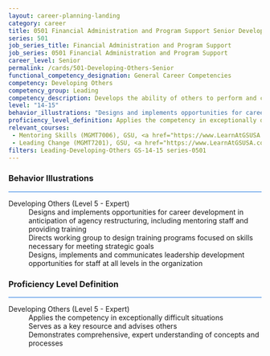 ```yaml
---
layout: career-planning-landing
category: career
title: 0501 Financial Administration and Program Support Senior Developing Others
series: 501
job_series_title: Financial Administration and Program Support
job_series: 0501 Financial Administration and Program Support
career_level: Senior
permalink: /cards/501-Developing-Others-Senior
functional_competency_designation: General Career Competencies
competency: Developing Others
competency_group: Leading
competency_description: Develops the ability of others to perform and contribute to the organization by providing ongoing feedback and by providing opportunities to learn through formal and informal methods.
level: "14-15"
behavior_illustrations: "Designs and implements opportunities for career development in anticipation of agency restructuring, including mentoring staff and providing training ? Directs working group to design training programs focused on skills necessary for meeting strategic goals ? Designs, implements and communicates leadership development opportunities for staff at all levels in the organization"
proficiency_level_definition: Applies the competency in exceptionally difficult situations ? Serves as a key resource and advises others ? Demonstrates comprehensive, expert understanding of concepts and processes
relevant_courses: 
 - Mentoring Skills (MGMT7006), GSU, <a href="https://www.LearnAtGSUSA.com/MGMT7014">https://www.LearnAtGSUSA.com/MGMT7014</a>
 - Leading Change (MGMT7201), GSU, <a href="https://www.LearnAtGSUSA.com/MGMT7209">https://www.LearnAtGSUSA.com/MGMT7209</a>
filters: Leading-Developing-Others GS-14-15 series-0501
---
```


<div class="desktop:grid-col-6 margin-y-3">
  <div class="border-top-2 bg-white padding-3 shadow-5 height-full members-hover border-1px button-border border-top-blue radius-lg card-text-color">
    <h3>Behavior Illustrations</h3>
    <hr style="background-color: #1b74e0 !important;"/>
    <dl class="text-base card-content-color"><dt>Developing Others (Level 5 - Expert)</dt><dd>Designs and implements opportunities for career development in anticipation of agency restructuring, including mentoring staff and providing training </dd><dd> Directs working group to design training programs focused on skills necessary for meeting strategic goals </dd><dd> Designs, implements and communicates leadership development opportunities for staff at all levels in the organization</dd></dl>
  </div>
</div>
<div class="desktop:grid-col-6 margin-y-3">
  <div class="border-top-2 bg-white padding-3 shadow-5 height-full members-hover border-1px button-border border-top-blue radius-lg card-text-color">
    <h3>Proficiency Level Definition</h3>
     <hr style="background-color: #1b74e0 !important;"/>
    <dl class="text-base card-content-color"><dt>Developing Others (Level 5 - Expert)</dt><dd>Applies the competency in exceptionally difficult situations </dd><dd> Serves as a key resource and advises others </dd><dd> Demonstrates comprehensive, expert understanding of concepts and processes</dd></dl>
  </div>
</div>